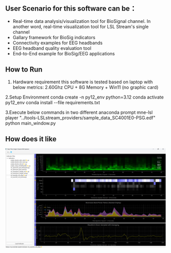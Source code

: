 ## User Scenario for this software can be：
* Real-time data analysis/visualization tool for BioSignal channel. In another word, real-time visualization tool for LSL Stream's single channel
* Gallary framework for BioSig indicators
* Connectivity examples for EEG headbands
* EEG headband quality evaluation tool
* End-to-End example for BioSig/EEG applications

## How to Run
1. Hardware requirement
  this software is tested based on laptop with below metrics:
  2.60Ghz CPU + 8G Memory + Win11 (no graphic card)

2.Setup Environment
    conda create -n py12_env python=3.12
    conda activate py12_env
    conda install --file requirements.txt

3.Execute below commands in two different anaconda prompt
   mne-lsl player "../tools-LSLstream_providers/sample_data_SC4001E0-PSG.edf"
   python main_window.py

## How does it like
![app_screenshot](tutorials/app_screenshot.png)
